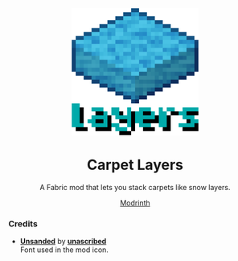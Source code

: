 <div align="center">
  <img src="icon_big.png" alt="logo" width="50%"/>
  <h1>Carpet Layers</h1>
  <p>A Fabric mod that lets you stack carpets like snow layers.</p>
  <a href="https://modrinth.com/mod/carpet-layers" rel="nofollow">Modrinth</a>
</div>

### Credits

- [**Unsanded**](https://modrinth.com/resourcepack/unsanded) by [**unascribed**](https://modrinth.com/user/unascribed)  
Font used in the mod icon.
